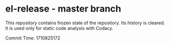 # el-release - master branch

This repository contains frozen state of the repository.
Its history is cleared. It is used only for static code
analysis with Codacy.

Commit Time: 1710825172